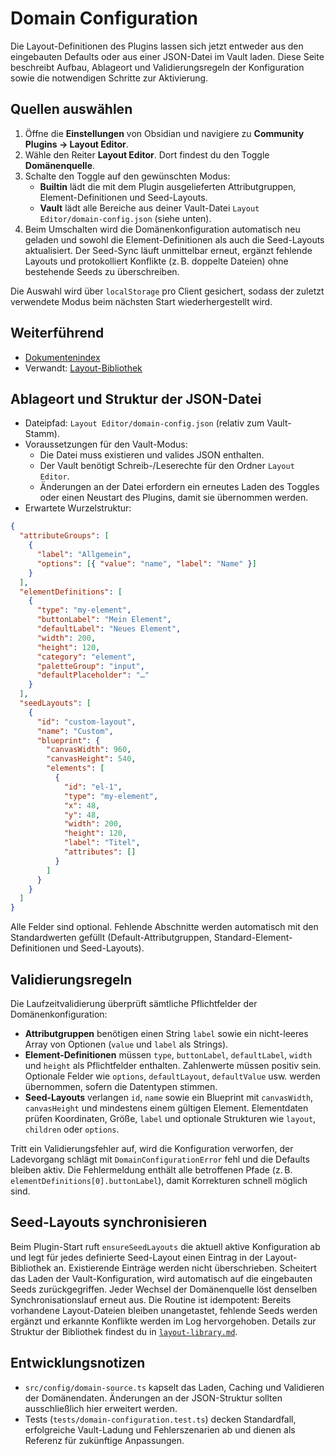 # Domain Configuration

Die Layout-Definitionen des Plugins lassen sich jetzt entweder aus den eingebauten Defaults
oder aus einer JSON-Datei im Vault laden. Diese Seite beschreibt Aufbau, Ablageort und
Validierungsregeln der Konfiguration sowie die notwendigen Schritte zur Aktivierung.

## Quellen auswählen

1. Öffne die **Einstellungen** von Obsidian und navigiere zu **Community Plugins → Layout Editor**.
2. Wähle den Reiter **Layout Editor**. Dort findest du den Toggle **Domänenquelle**.
3. Schalte den Toggle auf den gewünschten Modus:
   - **Builtin** lädt die mit dem Plugin ausgelieferten Attributgruppen, Element-Definitionen und Seed-Layouts.
   - **Vault** lädt alle Bereiche aus deiner Vault-Datei `Layout Editor/domain-config.json` (siehe unten).
4. Beim Umschalten wird die Domänenkonfiguration automatisch neu geladen und sowohl die Element-Definitionen
   als auch die Seed-Layouts aktualisiert. Der Seed-Sync läuft unmittelbar erneut, ergänzt fehlende Layouts
   und protokolliert Konflikte (z. B. doppelte Dateien) ohne bestehende Seeds zu überschreiben.

Die Auswahl wird über `localStorage` pro Client gesichert, sodass der zuletzt verwendete Modus beim nächsten Start wiederhergestellt wird.

## Weiterführend

- [Dokumentenindex](./README.md)
- Verwandt: [Layout-Bibliothek](./layout-library.md)

## Ablageort und Struktur der JSON-Datei

* Dateipfad: `Layout Editor/domain-config.json` (relativ zum Vault-Stamm).
* Voraussetzungen für den Vault-Modus:
  - Die Datei muss existieren und valides JSON enthalten.
  - Der Vault benötigt Schreib-/Leserechte für den Ordner `Layout Editor`.
  - Änderungen an der Datei erfordern ein erneutes Laden des Toggles oder einen Neustart des Plugins, damit sie übernommen werden.
* Erwartete Wurzelstruktur:

```json
{
  "attributeGroups": [
    {
      "label": "Allgemein",
      "options": [{ "value": "name", "label": "Name" }]
    }
  ],
  "elementDefinitions": [
    {
      "type": "my-element",
      "buttonLabel": "Mein Element",
      "defaultLabel": "Neues Element",
      "width": 200,
      "height": 120,
      "category": "element",
      "paletteGroup": "input",
      "defaultPlaceholder": "…"
    }
  ],
  "seedLayouts": [
    {
      "id": "custom-layout",
      "name": "Custom",
      "blueprint": {
        "canvasWidth": 960,
        "canvasHeight": 540,
        "elements": [
          {
            "id": "el-1",
            "type": "my-element",
            "x": 48,
            "y": 48,
            "width": 200,
            "height": 120,
            "label": "Titel",
            "attributes": []
          }
        ]
      }
    }
  ]
}
```

Alle Felder sind optional. Fehlende Abschnitte werden automatisch mit den Standardwerten
gefüllt (Default-Attributgruppen, Standard-Element-Definitionen und Seed-Layouts).

## Validierungsregeln

Die Laufzeitvalidierung überprüft sämtliche Pflichtfelder der Domänenkonfiguration:

- **Attributgruppen** benötigen einen String `label` sowie ein nicht-leeres Array von
  Optionen (`value` und `label` als Strings).
- **Element-Definitionen** müssen `type`, `buttonLabel`, `defaultLabel`, `width` und `height`
  als Pflichtfelder enthalten. Zahlenwerte müssen positiv sein. Optionale Felder wie
  `options`, `defaultLayout`, `defaultValue` usw. werden übernommen, sofern die Datentypen
  stimmen.
- **Seed-Layouts** verlangen `id`, `name` sowie ein Blueprint mit `canvasWidth`,
  `canvasHeight` und mindestens einem gültigen Element. Elementdaten prüfen Koordinaten,
  Größe, `label` und optionale Strukturen wie `layout`, `children` oder `options`.

Tritt ein Validierungsfehler auf, wird die Konfiguration verworfen, der Ladevorgang schlägt mit
`DomainConfigurationError` fehl und die Defaults bleiben aktiv. Die Fehlermeldung enthält alle
betroffenen Pfade (z. B. `elementDefinitions[0].buttonLabel`), damit Korrekturen schnell
möglich sind.

## Seed-Layouts synchronisieren

Beim Plugin-Start ruft `ensureSeedLayouts` die aktuell aktive Konfiguration ab und legt für
jedes definierte Seed-Layout einen Eintrag in der Layout-Bibliothek an. Existierende Einträge
werden nicht überschrieben. Scheitert das Laden der Vault-Konfiguration, wird automatisch auf
die eingebauten Seeds zurückgegriffen. Jeder Wechsel der Domänenquelle löst denselben
Synchronisationslauf erneut aus. Die Routine ist idempotent: Bereits vorhandene Layout-Dateien
bleiben unangetastet, fehlende Seeds werden ergänzt und erkannte Konflikte werden im Log
hervorgehoben. Details zur Struktur der Bibliothek findest du in
[`layout-library.md`](./layout-library.md).

## Entwicklungsnotizen

- `src/config/domain-source.ts` kapselt das Laden, Caching und Validieren der Domänendaten.
  Änderungen an der JSON-Struktur sollten ausschließlich hier erweitert werden.
- Tests (`tests/domain-configuration.test.ts`) decken Standardfall, erfolgreiche Vault-Ladung
  und Fehlerszenarien ab und dienen als Referenz für zukünftige Anpassungen.
